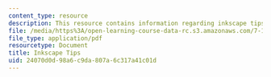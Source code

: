 ```yaml
---
content_type: resource
description: This resource contains information regarding inkscape tips.
file: /media/https%3A/open-learning-course-data-rc.s3.amazonaws.com/7-15-experimental-molecular-genetics-spring-2015/24070d0d98a6c9da807a6c317a41c01d_MIT7_15S15_Inkscape_tips.pdf
file_type: application/pdf
resourcetype: Document
title: Inkscape Tips
uid: 24070d0d-98a6-c9da-807a-6c317a41c01d
---
```

